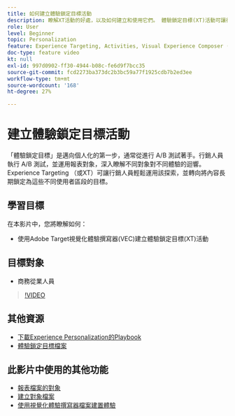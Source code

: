 ```yaml
---
title: 如何建立體驗鎖定目標活動
description: 瞭解XT活動的好處，以及如何建立和使用它們。 體驗鎖定目標(XT)活動可讓行銷人員將特定內容鎖定在特定對象。
role: User
level: Beginner
topic: Personalization
feature: Experience Targeting, Activities, Visual Experience Composer (VEC)
doc-type: feature video
kt: null
exl-id: 997d0902-ff30-4944-b08c-fe6d9f7bcc35
source-git-commit: fcd2273ba373dc2b3bc59a77f1925cdb7b2ed3ee
workflow-type: tm+mt
source-wordcount: '168'
ht-degree: 27%

---
```


# 建立體驗鎖定目標活動

「體驗鎖定目標」是邁向個人化的第一步，通常從進行 A/B 測試著手。行銷人員執行 A/B 測試，並運用報表對象，深入瞭解不同對象對不同體驗的迴響。Experience Targeting （或XT）可讓行銷人員輕鬆運用該探索，並轉向將內容長期鎖定為這些不同使用者區段的目標。

## 學習目標

在本影片中，您將瞭解如何：

* 使用Adobe Target視覺化體驗撰寫器(VEC)建立體驗鎖定目標(XT)活動

## 目標對象

* 商務從業人員

>[!VIDEO](https://video.tv.adobe.com/v/22418?quality=12)

## 其他資源

* [下載Experience Personalization的Playbook](https://guided.adobe.com/?promoid=K42KVXHD&amp;mv=other&amp;search=personalization+playbook#recommended/solutions/target)
* [體驗鎖定目標檔案](https://experienceleague.adobe.com/docs/target/using/activities/experience-targeting/experience-target.html?lang=en)

## 此影片中使用的其他功能

* [報表檔案的對象](https://experienceleague.adobe.com/docs/target/using/audiences/managing-audience-filters.html?lang=en)
* [建立對象檔案](https://experienceleague.adobe.com/docs/target/using/audiences/managing-audience-filters.html?lang=en)
* [使用視覺化體驗撰寫器檔案建置體驗](https://experienceleague.adobe.com/docs/target/using/experiences/experiences.html?lang=en)
